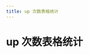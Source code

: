 ```yaml
---
title: up 次数表格统计
---
```


# up 次数表格统计

<GenshinUpTable />

<script setup lang="ts">
import GenshinUpTable from "@GenshinUpTable";
</script>
